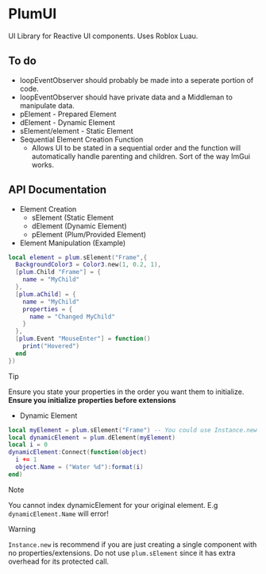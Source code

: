 # PlumUI
UI Library for Reactive UI components. Uses Roblox Luau.
## To do
- loopEventObserver should probably be made into a seperate portion of code.
- loopEventObserver should have private data and a Middleman to manipulate data.
- pElement - Prepared Element
- dElement - Dynamic Element
- sElement/element - Static Element
- Sequential Element Creation Function
  - Allows UI to be stated in a sequential order and the function will automatically handle parenting and children. Sort of the way ImGui works.
 
## API Documentation
- Element Creation
  - sElement (Static Element
  - dElement (Dynamic Element)
  - pElement (Plum/Provided Element)
- Element Manipulation (Example)
```lua
local element = plum.sElement("Frame",{
  BackgroundColor3 = Color3.new(1, 0.2, 1),
  [plum.Child "Frame"] = {
    name = "MyChild"
  },
  [plum.aChild] = {
    name = "MyChild"
    properties = {
      name = "Changed MyChild"
    }
  },
  [plum.Event "MouseEnter"] = function()
    print("Hovered")
  end
})
```
> [!TIP]
> Ensure you state your properties in the order you want them to initialize. **Ensure you initialize properties before extensions**
- Dynamic Element
```lua
local myElement = plum.sElement("Frame") -- You could use Instance.new
local dynamicElement = plum.dElement(myElement)
local i = 0
dynamicElement:Connect(function(object)
  i += 1
  object.Name = ("Water %d"):format(i)
end)
```
> [!NOTE]
> You cannot index dynamicElement for your original element. E.g `dynamicElement.Name` will error!

> [!WARNING]
> `Instance.new` is recommend if you are just creating a single component with no properties/extensions. Do not use `plum.sElement` since it has extra overhead for its protected call.
